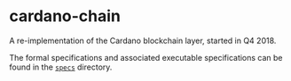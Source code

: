 # cardano-chain

A re-implementation of the Cardano blockchain layer, started in Q4 2018.

The formal specifications and associated executable specifications can be found
in the [`specs`](specs/) directory.
